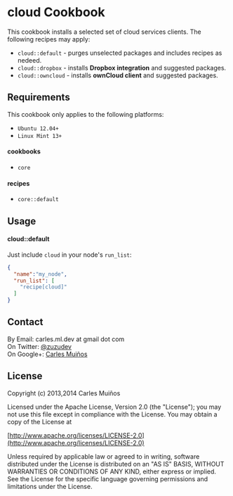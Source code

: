 # cloud Cookbook

This cookbook installs a selected set of cloud services clients.
The following recipes may apply:

- `cloud::default`   - purges unselected packages and includes recipes as nedeed.
- `cloud::dropbox`   - installs __Dropbox integration__ and suggested packages.
- `cloud::owncloud`  - installs __ownCloud client__ and suggested packages.


## Requirements

This cookbook only applies to the following platforms:  
- `Ubuntu 12.04+`
- `Linux Mint 13+`

#### cookbooks
- `core`

#### recipes
- `core::default`


## Usage

#### cloud::default
Just include `cloud` in your node's `run_list`:

```json
{
  "name":"my_node",
  "run_list": [
    "recipe[cloud]"
  ]
}
```


## Contact

By Email:   carles.ml.dev at gmail dot com  
On Twitter: [@zuzudev](https://twitter.com/zuzudev)  
On Google+: [Carles Muiños](https://plus.google.com/109480759201585988691)


## License

Copyright (c) 2013,2014 Carles Muiños

Licensed under the Apache License, Version 2.0 (the "License");
you may not use this file except in compliance with the License.
You may obtain a copy of the License at

[http://www.apache.org/licenses/LICENSE-2.0](http://www.apache.org/licenses/LICENSE-2.0)

Unless required by applicable law or agreed to in writing, software
distributed under the License is distributed on an "AS IS" BASIS,
WITHOUT WARRANTIES OR CONDITIONS OF ANY KIND, either express or implied.
See the License for the specific language governing permissions and
limitations under the License.


